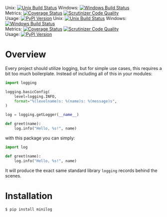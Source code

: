 Unix: [![Unix Build Status](https://img.shields.io/travis/jacebrowning/minilog/develop.svg)](https://travis-ci.org/jacebrowning/minilog) Windows: [![Windows Build Status](https://img.shields.io/appveyor/ci/jacebrowning/minilog/develop.svg)](https://ci.appveyor.com/project/jacebrowning/minilog)<br>Metrics: [![Coverage Status](https://img.shields.io/coveralls/jacebrowning/minilog/develop.svg)](https://coveralls.io/r/jacebrowning/minilog) [![Scrutinizer Code Quality](https://img.shields.io/scrutinizer/g/jacebrowning/minilog.svg)](https://scrutinizer-ci.com/g/jacebrowning/minilog/?branch=develop)<br>Usage: [![PyPI Version](https://img.shields.io/pypi/v/minilog.svg)](https://pypi.python.org/pypi/minilog)
Unix: [![Unix Build Status](https://img.shields.io/travis/jacebrowning/minilog/develop.svg)](https://travis-ci.org/jacebrowning/minilog) Windows: [![Windows Build Status](https://img.shields.io/appveyor/ci/jacebrowning/minilog/develop.svg)](https://ci.appveyor.com/project/jacebrowning/minilog)<br>Metrics: [![Coverage Status](https://img.shields.io/coveralls/jacebrowning/minilog/develop.svg)](https://coveralls.io/r/jacebrowning/minilog) [![Scrutinizer Code Quality](https://img.shields.io/scrutinizer/g/jacebrowning/minilog.svg)](https://scrutinizer-ci.com/g/jacebrowning/minilog/?branch=develop)<br>Usage: [![PyPI Version](https://img.shields.io/pypi/v/minilog.svg)](https://pypi.org/project/minilog)

# Overview

Every project should utilize logging, but for simple use cases, this requires a bit too much boilerplate. Instead of including all of this in your modules:

```python
import logging 

logging.basicConfig(
    level=logging.INFO,
    format="%(levelname)s: %(name)s: %(message)s",
)

log = logging.getLogger(__name__)

def greet(name):
    log.info("Hello, %s!", name)
```

with this package you can simply:

```python
import log

def greet(name):
    log.info("Hello, %s!", name)
```

It will produce the exact same standard library `logging` records behind the scenes.

# Installation

```sh
$ pip install minilog
```
